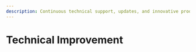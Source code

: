 ```yaml
---
description: Continuous technical support, updates, and innovative product development.
---
```


# Technical Improvement


